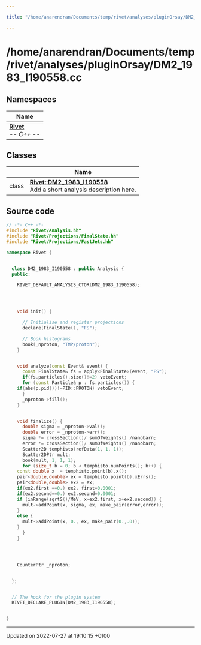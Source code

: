 ```yaml
---

title: "/home/anarendran/Documents/temp/rivet/analyses/pluginOrsay/DM2_1983_I190558.cc"

---
```


# /home/anarendran/Documents/temp/rivet/analyses/pluginOrsay/DM2_1983_I190558.cc



## Namespaces

| Name           |
| -------------- |
| **[Rivet](http://example.org/namespaces/namespacerivet/)** <br>-*- C++ -*-  |

## Classes

|                | Name           |
| -------------- | -------------- |
| class | **[Rivet::DM2_1983_I190558](http://example.org/classes/classrivet_1_1dm2__1983__i190558/)** <br>Add a short analysis description here.  |




## Source code

```cpp
// -*- C++ -*-
#include "Rivet/Analysis.hh"
#include "Rivet/Projections/FinalState.hh"
#include "Rivet/Projections/FastJets.hh"

namespace Rivet {


  class DM2_1983_I190558 : public Analysis {
  public:

    RIVET_DEFAULT_ANALYSIS_CTOR(DM2_1983_I190558);




    void init() {

      // Initialise and register projections
      declare(FinalState(), "FS");

      // Book histograms
      book(_nproton, "TMP/proton");
    }


    void analyze(const Event& event) {
      const FinalState& fs = apply<FinalState>(event, "FS");
      if(fs.particles().size()!=2) vetoEvent;
      for (const Particle& p : fs.particles()) {
    if(abs(p.pid())!=PID::PROTON) vetoEvent;
      }
      _nproton->fill();
    }


    void finalize() {
      double sigma = _nproton->val();
      double error = _nproton->err();
      sigma *= crossSection()/ sumOfWeights() /nanobarn;
      error *= crossSection()/ sumOfWeights() /nanobarn; 
      Scatter2D temphisto(refData(1, 1, 1));
      Scatter2DPtr mult;
      book(mult, 1, 1, 1);
      for (size_t b = 0; b < temphisto.numPoints(); b++) {
    const double x  = temphisto.point(b).x();
    pair<double,double> ex = temphisto.point(b).xErrs();
    pair<double,double> ex2 = ex;
    if(ex2.first ==0.) ex2. first=0.0001;
    if(ex2.second==0.) ex2.second=0.0001;
    if (inRange(sqrtS()/MeV, x-ex2.first, x+ex2.second)) {
      mult->addPoint(x, sigma, ex, make_pair(error,error));
    }
    else {
      mult->addPoint(x, 0., ex, make_pair(0.,.0));
    }
      }
    }




    CounterPtr _nproton;


  };


  // The hook for the plugin system
  RIVET_DECLARE_PLUGIN(DM2_1983_I190558);


}
```


-------------------------------

Updated on 2022-07-27 at 19:10:15 +0100
